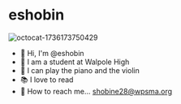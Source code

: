 # eshobin
![octocat-1736173750429](https://github.com/user-attachments/assets/a9ef29da-7705-4749-9503-f7175c91da08)
- 👋 Hi, I'm @eshobin
- 🏫 I am a student at Walpole High
- 🎼 I can play the piano and the violin
- 📚 I love to read
- 💌 How to reach me... shobine28@wpsma.org
